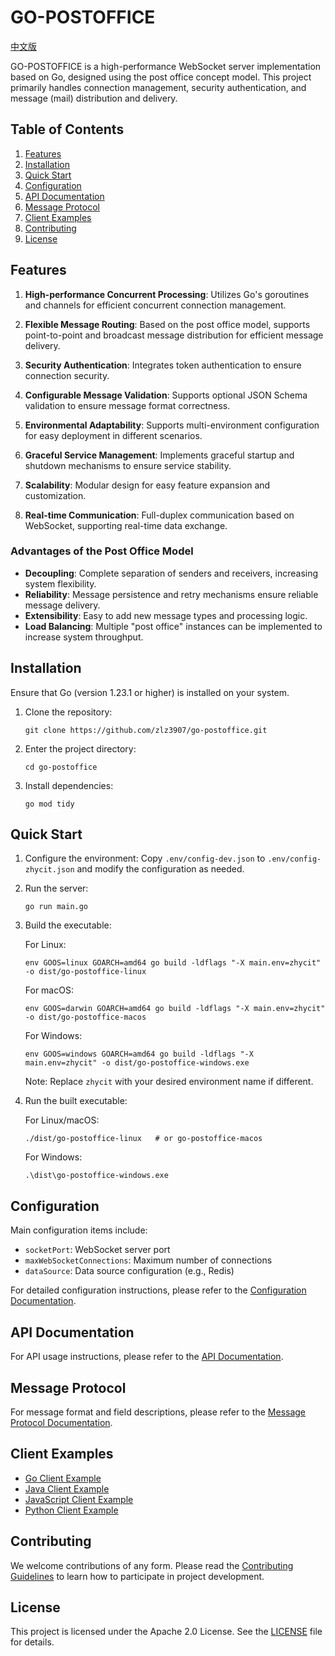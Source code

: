 # GO-POSTOFFICE

[中文版](README_CN.md)

GO-POSTOFFICE is a high-performance WebSocket server implementation based on Go, designed using the post office concept model. This project primarily handles connection management, security authentication, and message (mail) distribution and delivery.

## Table of Contents

1. [Features](#features)
2. [Installation](#installation)
3. [Quick Start](#quick-start)
4. [Configuration](#configuration)
5. [API Documentation](#api-documentation)
6. [Message Protocol](#message-protocol)
7. [Client Examples](#client-examples)
8. [Contributing](#contributing)
9. [License](#license)

## Features

1. **High-performance Concurrent Processing**: Utilizes Go's goroutines and channels for efficient concurrent connection management.

2. **Flexible Message Routing**: Based on the post office model, supports point-to-point and broadcast message distribution for efficient message delivery.

3. **Security Authentication**: Integrates token authentication to ensure connection security.

4. **Configurable Message Validation**: Supports optional JSON Schema validation to ensure message format correctness.

5. **Environmental Adaptability**: Supports multi-environment configuration for easy deployment in different scenarios.

6. **Graceful Service Management**: Implements graceful startup and shutdown mechanisms to ensure service stability.

7. **Scalability**: Modular design for easy feature expansion and customization.

8. **Real-time Communication**: Full-duplex communication based on WebSocket, supporting real-time data exchange.

### Advantages of the Post Office Model

- **Decoupling**: Complete separation of senders and receivers, increasing system flexibility.
- **Reliability**: Message persistence and retry mechanisms ensure reliable message delivery.
- **Extensibility**: Easy to add new message types and processing logic.
- **Load Balancing**: Multiple "post office" instances can be implemented to increase system throughput.

## Installation

Ensure that Go (version 1.23.1 or higher) is installed on your system.

1. Clone the repository:
   ```
   git clone https://github.com/zlz3907/go-postoffice.git
   ```

2. Enter the project directory:
   ```
   cd go-postoffice
   ```

3. Install dependencies:
   ```
   go mod tidy
   ```

## Quick Start

1. Configure the environment:
   Copy `.env/config-dev.json` to `.env/config-zhycit.json` and modify the configuration as needed.

2. Run the server:
   ```
   go run main.go
   ```

3. Build the executable:

   For Linux:
   ```
   env GOOS=linux GOARCH=amd64 go build -ldflags "-X main.env=zhycit" -o dist/go-postoffice-linux
   ```

   For macOS:
   ```
   env GOOS=darwin GOARCH=amd64 go build -ldflags "-X main.env=zhycit" -o dist/go-postoffice-macos
   ```

   For Windows:
   ```
   env GOOS=windows GOARCH=amd64 go build -ldflags "-X main.env=zhycit" -o dist/go-postoffice-windows.exe
   ```

   Note: Replace `zhycit` with your desired environment name if different.

4. Run the built executable:

   For Linux/macOS:
   ```
   ./dist/go-postoffice-linux   # or go-postoffice-macos
   ```

   For Windows:
   ```
   .\dist\go-postoffice-windows.exe
   ```

## Configuration

Main configuration items include:

- `socketPort`: WebSocket server port
- `maxWebSocketConnections`: Maximum number of connections
- `dataSource`: Data source configuration (e.g., Redis)

For detailed configuration instructions, please refer to the [Configuration Documentation](docs/configuration.md).

## API Documentation

For API usage instructions, please refer to the [API Documentation](docs/api.md).

## Message Protocol

For message format and field descriptions, please refer to the [Message Protocol Documentation](docs/message-protocol.md).

## Client Examples

- [Go Client Example](examples/go-client.go)
- [Java Client Example](examples/JavaClient.java)
- [JavaScript Client Example](examples/js-client.js)
- [Python Client Example](examples/python-client.py)

## Contributing

We welcome contributions of any form. Please read the [Contributing Guidelines](CONTRIBUTING.md) to learn how to participate in project development.

## License

This project is licensed under the Apache 2.0 License. See the [LICENSE](LICENSE) file for details.
